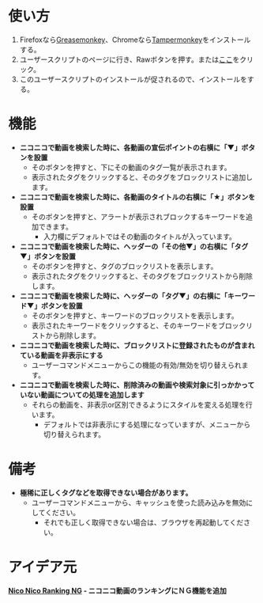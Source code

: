使い方
======
1. Firefoxなら[Greasemonkey](https://addons.mozilla.org/ja/firefox/addon/greasemonkey/)、Chromeなら[Tampermonkey](https://chrome.google.com/webstore/detail/tampermonkey/dhdgffkkebhmkfjojejmpbldmpobfkfo)をインストールする。
2. ユーザースクリプトのページに行き、Rawボタンを押す。または[ここ](https://github.com/mosaicer/Nico_Search_Blocker/raw/master/Nico_Search_Blocker.user.js)をクリック。
3. このユーザースクリプトのインストールが促されるので、インストールをする。

機能
====
* __ニコニコで動画を検索した時に、各動画の宣伝ポイントの右横に「▼」ボタンを設置__
  - そのボタンを押すと、下にその動画のタグ一覧が表示されます。
  - 表示されたタグをクリックすると、そのタグをブロックリストに追加します。
* __ニコニコで動画を検索した時に、各動画のタイトルの右横に「★」ボタンを設置__
  - そのボタンを押すと、アラートが表示されブロックするキーワードを追加できます。
    + 入力欄にデフォルトではその動画のタイトルが入っています。
* __ニコニコで動画を検索した時に、ヘッダーの「その他▼」の右横に「タグ▼」ボタンを設置__
  - そのボタンを押すと、タグのブロックリストを表示します。
  - 表示されたタグをクリックすると、そのタグをブロックリストから削除します。
* __ニコニコで動画を検索した時に、ヘッダーの「タグ▼」の右横に「キーワード▼」ボタンを設置__
  - そのボタンを押すと、キーワードのブロックリストを表示します。
  - 表示されたキーワードをクリックすると、そのキーワードをブロックリストから削除します。
* __ニコニコで動画を検索した時に、ブロックリストに登録されたものが含まれている動画を非表示にする__
  - ユーザーコマンドメニューからこの機能の有効/無効を切り替えられます。
* __ニコニコで動画を検索した時に、削除済みの動画や検索対象に引っかかっていない動画についての処理を追加します__
  - それらの動画を、非表示or区別できるようにスタイルを変える処理を行います。
    + デフォルトでは非表示にする処理になっていますが、メニューから切り替えられます。

備考
====
* __極稀に正しくタグなどを取得できない場合があります。__
  - ユーザーコマンドメニューから、キャッシュを使った読み込みを無効にしてください。
    + それでも正しく取得できない場合は、ブラウザを再起動してください。

アイデア元
==========
__[Nico Nico Ranking NG](https://greasyfork.org/ja/scripts/880-nico-nico-ranking-ng) - ニコニコ動画のランキングにＮＧ機能を追加__
